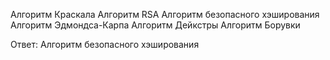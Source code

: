 Алгоритм Краскала 
Алгоритм RSA 
Алгоритм безопасного хэширования 
Алгоритм Эдмондса-Карпа 
Алгоритм Дейкстры 
Алгоритм Борувки

Ответ:
Алгоритм безопасного хэширования